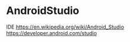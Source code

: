 # AndroidStudio
IDE https://en.wikipedia.org/wiki/Android_Studio https://developer.android.com/studio
